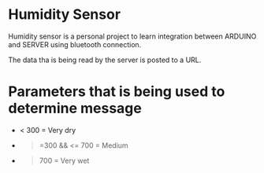 # Humidity Sensor

Humidity sensor is a personal project to learn integration between ARDUINO and SERVER using bluetooth connection.

The data tha is being read by the server is posted to a URL.

# Parameters that is being used to determine message

- < 300 = Very dry
- >=300 && <= 700 = Medium
- > 700 = Very wet